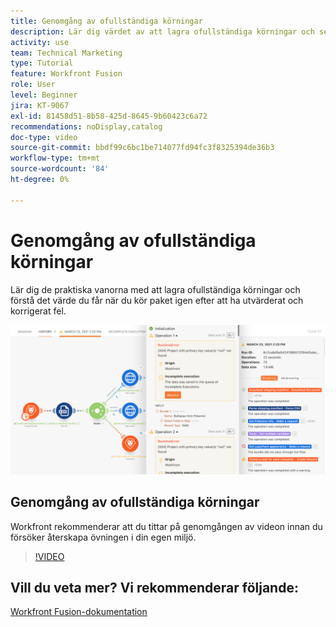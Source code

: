 ```yaml
---
title: Genomgång av ofullständiga körningar
description: Lär dig värdet av att lagra ofullständiga körningar och sedan köra om paket efter att du har utvärderat och korrigerat fel i  [!DNL Adobe Workfront Fusion].
activity: use
team: Technical Marketing
type: Tutorial
feature: Workfront Fusion
role: User
level: Beginner
jira: KT-9067
exl-id: 81458d51-8b58-425d-8645-9b60423c6a72
recommendations: noDisplay,catalog
doc-type: video
source-git-commit: bbdf99c6bc1be714077fd94fc3f8325394de36b3
workflow-type: tm+mt
source-wordcount: '84'
ht-degree: 0%

---
```


# Genomgång av ofullständiga körningar

Lär dig de praktiska vanorna med att lagra ofullständiga körningar och förstå det värde du får när du kör paket igen efter att ha utvärderat och korrigerat fel.

![En bild av ett scenario med felhantering](assets/troubleshooting-and-error-handling-8.png)

## Genomgång av ofullständiga körningar

Workfront rekommenderar att du tittar på genomgången av videon innan du försöker återskapa övningen i din egen miljö.

>[!VIDEO](https://video.tv.adobe.com/v/335308/?quality=12&learn=on&enablevpops=1)

## Vill du veta mer? Vi rekommenderar följande:

[Workfront Fusion-dokumentation](https://experienceleague.adobe.com/en/docs/workfront-fusion/using/get-started-with-fusion/understand-workfront-fusion/workfront-fusion-overview)
